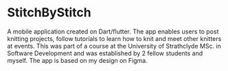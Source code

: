 # StitchByStitch
A mobile application created on Dart/flutter. The app enables users to post knitting projects, follow tutorials to learn how to knit and meet other knitters at events. This was part of a course at the University of Strathclyde MSc. in Software Development and was established by 2 fellow students and myself. The app is based on my design on Figma.

